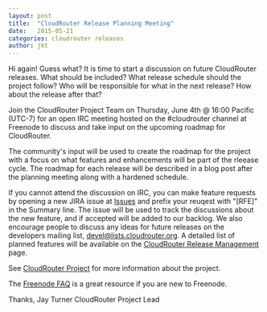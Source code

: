 ```yaml
---
layout: post
title:  "CloudRouter Release Planning Meeting"
date:   2015-05-21
categories: cloudrouter releases
author: jkt
---
```


Hi again!  Guess what?  It is time to start a discussion on future
CloudRouter releases.  What should be included?  What release
schedule should the project follow?  Who will be responsible for
what in the next release?  How about the release after that?

Join the CloudRouter Project Team on Thursday, June 4th @ 16:00
Pacific (UTC-7) for an open IRC meeting hosted on the #cloudrouter
channel at Freenode to discuss and take input on the upcoming
roadmap for CloudRouter.

The community's input will be used to create the roadmap for the
project with a focus on what features and enhancements will be part
of the rleease cycle.  The roadmap for each release will be described
in a blog post after the planning meeting along with a hardened
schedule.

If you cannot attend the discussion on IRC, you can make feature
requests by opening a new JIRA issue at [Issues](https://issues.cloudrouter.org)
and prefix your reuqest with "[RFE]" in the Summary line.  The issue
will be used to track the discussions about the new feature, and if
accepted will be added to our backlog.  We also encourage people to 
discuss any ideas for future releases on the developers mailing list,
[devel@lists.cloudrouter.org](http://lists.cloudrouter.org/mailman/listinfo/devel/).
A detailed list of planned features will be available on the [CloudRouter
Release Management](https://cloudrouter.atlassian.net/wiki.x.fAAZ) page.

See [CloudRouter Project](https://cloudrouter.org) for more information
about the project.

The [Freenode FAQ](https://freenode.net/using_the_network.shtml) is a great
resource if you are new to Freenode.


Thanks,
Jay Turner
CloudRouter Project Lead
